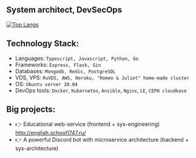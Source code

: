 ## System architect, DevSecOps


[![Top Langs](https://github-readme-stats.vercel.app/api/top-langs/?username=LCcodder&langs_count=10)](https://github.com/LCcodder/github-readme-stats)

## **Technology Stack:**
- Languages: `Typescript, Javascript, Python, Go`
- Frameworks: `Express, Flask, Gin`
- Databases: `Mongodb, Redis, PostgreSQL`
- VDS, VPS: `RuVDS, AWS, Heroku, "Romeo & Juliet" home-made cluster`
- OS: `Ubuntu server 20.04`
- DevOps tools: `Docker`, `Kubernetes`, `Ansible`, `Nginx`, `LE`, `CEPH cloudbase`


## **Big projects:**
- 👉 Educational web-service (frontend + sys-engineering) http://english.school1747.ru/
- 👉 A powerful Discord bot with microservice architecture (backend + sys-architecture)

<!---
LCcodder/LCcodder is a ✨ special ✨ repository because its `README.md` (this file) appears on your GitHub profile.
You can click the Preview link to take a look at your changes.
--->
